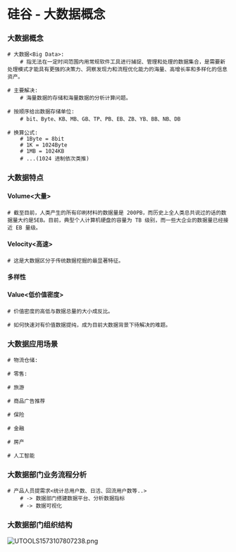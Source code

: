 # 硅谷 - 大数据概念

### 大数据概念

```shell
# 大数据<Big Data>:
	# 指无法在一定时间范围内用常规软件工具进行捕捉、管理和处理的数据集合，是需要新处理模式才能具有更强的决策力、洞察发现力和流程优化能力的海量、高增长率和多样化的信息资产。
	
# 主要解决:
	# 海量数据的存储和海量数据的分析计算问题。
	
# 按顺序给出数据存储单位:
	# bit、Byte、KB、MB、GB、TP、PB、EB、ZB、YB、BB、NB、DB
	
# 换算公式:
	# 1Byte = 8bit
	# 1K = 1024Byte
	# 1MB = 1024KB
	# ...(1024 进制依次类推)
```

### 大数据特点

#### Volume<大量>

```shell
# 截至目前，人类产生的所有印刷材料的数据量是 200PB，而历史上全人类总共说过的话的数据量大约是5EB。目前，典型个人计算机硬盘的容量为 TB 级别，而一些大企业的数据量已经接近 EB 量级。
```

#### Velocity<高速>

```shell
# 这是大数据区分于传统数据挖掘的最显著特征。
```

#### 多样性

#### Value<低价值密度>

```shell
# 价值密度的高低与数据总量的大小成反比。

# 如何快速对有价值数据提纯，成为目前大数据背景下待解决的难题。
```

### 大数据应用场景

```shell
# 物流仓储:

# 零售:

# 旅游

# 商品广告推荐

# 保险

# 金融

# 房产

# 人工智能
```

### 大数据部门业务流程分析

```shell
# 产品人员提需求<统计总用户数、日活、回流用户数等..>
	# -> 数据部门搭建数据平台、分析数据指标
	# -> 数据可视化
```

### 大数据部门组织结构

![UTOOLS1573107807238.png](https://i.loli.net/2019/11/07/mcaPr1VFwgxX7ue.png)

